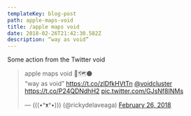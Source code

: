 ```yaml
---
templateKey: blog-post
path: apple-maps-void
title: /apple maps void
date: 2018-02-26T21:42:30.582Z
description: “way as void”
---
```


Some action from the Twitter void

<blockquote class="twitter-tweet" data-lang="en"><p lang="en" dir="ltr">apple maps void 📱🗺⚫️<br>“way as void” <a href="https://t.co/zlDfkHVtTn">https://t.co/zlDfkHVtTn</a> <a href="https://twitter.com/voidcluster?ref_src=twsrc%5Etfw">@voidcluster</a> <a href="https://t.co/P24QDNdhH2">https://t.co/P24QDNdhH2</a> <a href="https://t.co/GJsNf8INMs">pic.twitter.com/GJsNf8INMs</a></p>&mdash; (((•ᵒᴥᵒ•))) (@rickydelaveaga) <a href="https://twitter.com/rickydelaveaga/status/967962694891454464?ref_src=twsrc%5Etfw">February 26, 2018</a></blockquote>
